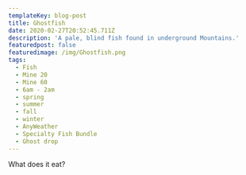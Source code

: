 ```yaml
---
templateKey: blog-post
title: Ghostfish
date: 2020-02-27T20:52:45.711Z
description: 'A pale, blind fish found in underground Mountains.'
featuredpost: false
featuredimage: /img/Ghostfish.png
tags:
  - Fish
  - Mine 20
  - Mine 60
  - 6am - 2am
  - spring
  - summer
  - fall
  - winter
  - AnyWeather
  - Specialty Fish Bundle
  - Ghost drop
---
```

What does it eat?

